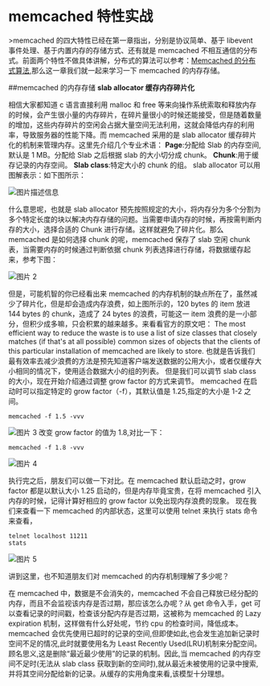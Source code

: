 # memcached 特性实战

&gt;memcached 的四大特性已经在第一章指出，分别是协议简单、基于 libevent 事件处理、基于内置内存的存储方式、还有就是 memcached 不相互通信的分布式。前面两个特性不做具体讲解，分布式的算法可以参考：[Memcached 的分布式算法](http://kb.cnblogs.com/page/42734/),那么这一章我们就一起来学习一下 memcached 的内存存储。


##memcached 的内存存储
**slab allocator 缓存内存碎片化**

相信大家都知道 c 语言直接利用 malloc 和 free 等来向操作系统索取和释放内存的时候，会产生很小量的内存碎片，在碎片量很小的时候还能接受，但是随着数量的增加，这些内存碎片的空闲会占据大量空间无法利用，这就会降低内存的利用率，导致服务器的性能下降。而 memcached 采用的是 slab allocator 缓存碎片化的机制来管理内存。这里先介绍几个专业术语：
**Page**:分配给 Slab 的内存空间,默认是 1 MB。分配给 Slab 之后根据 slab 的大小切分成 chunk。
**Chunk**:用于缓存记录的内存空间。
**Slab class**:特定大小的 chunk 的组。
slab allocator 可以用图解表示：如下图所示：

![图片描述信息](https://dn-anything-about-doc.qbox.me/userid20406labid518time1423209246872)

什么意思呢，也就是 slab allocator 预先按照规定的大小，将内存分为多个分割为多个特定长度的块以解决内存存储的问题。当需要申请内存的时候，再按需判断内存的大小，选择合适的 Chunk 进行存储。这样就避免了碎片化。那么 memcached 是如何选择 chunk 的呢，memcached 保存了 slab 空闲 chunk 表，当需要内存的时候通过判断依据 chunk 列表选择进行存储，将数据缓存起来，参考下图：

![图片 2](https://dn-anything-about-doc.qbox.me/userid20406labid518time1423209274864)

但是，可能机智的你已经看出来 memcached 的内存机制的缺点所在了，虽然减少了碎片化，但是却会造成内存浪费，如上图所示的，120 bytes 的 item 放进 144 bytes 的 chunk，造成了 24 bytes 的浪费，可能这一 item 浪费的是一小部分，但积少成多嘛，只会积累的越来越多。来看看官方的原文吧：
The most efficient way to reduce the waste is to use a list of size classes that closely matches (if that&#39;s at all possible) common sizes of objects that the clients of this particular installation of memcached are likely to store.
也就是告诉我们最有效率去减少浪费的方法是预先知道客户端发送数据的公用大小，或者仅缓存大小相同的情况下，使用适合数据大小的组的列表。
但是我们可以调节 slab class 的大小，现在开始介绍通过调整 grow factor 的方式来调节。
memcached 在启动时可以指定特定的 grow factor（-f），其默认值是 1.25,指定的大小是 1-2 之间。
```
memcached -f 1.5 -vvv
```
![图片 3](https://dn-anything-about-doc.qbox.me/userid20406labid518time1423209302255)
改变 grow factor 的值为 1.8,对比一下：
```
memcached -f 1.8 -vvv
```
![图片 4](https://dn-anything-about-doc.qbox.me/userid20406labid518time1423209324982)

执行完之后，朋友们可以做一下对比。在 memcached 默认启动之时，grow factor 都是以默认大小 1.25 启动的，但是内存毕竟宝贵，在将 memcached 引入内存的时候，记得计算好相应的 grow factor 以免出现内存浪费的现象。
现在我们来查看一下 memcached 的内部状态，这里可以使用 telnet 来执行 stats 命令来查看，
```
telnet localhost 11211
stats
```

![图片 5](https://dn-anything-about-doc.qbox.me/userid20406labid518time1423209344744)

讲到这里，也不知道朋友们对 memcached 的内存机制理解了多少呢？

在 memcached 中，数据是不会消失的，memcached 不会自己释放已经分配的内存，而且不会监视该内存是否过期，那应该怎么办呢？从 get 命令入手，get 可以查看记录的时间戳，检查该分配内存是否过期，这被称为 memcached 的 Lazy expiration 机制，这样做有什么好处呢，节约 cpu 的检查时间，降低成本。memcached 会优先使用已超时的记录的空间,但即使如此,也会发生追加新记录时空间不足的情况,此时就要使用名为 Least Recently Used(LRU)机制来分配空间。顾名思义,这是删除“最近最少使用”的记录的机制。因此,当 memcached 的内存空间不足时(无法从 slab class   获取到新的空间时),就从最近未被使用的记录中搜索,并将其空间分配给新的记录。从缓存的实用角度来看,该模型十分理想。

